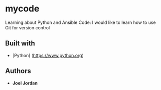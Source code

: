 # mycode
Learning about Python and Ansible Code:
I would like to learn how to use Git for version control
## Built with

* [Python] (https://www.python.org)

## Authors

* **Joel Jordan**
